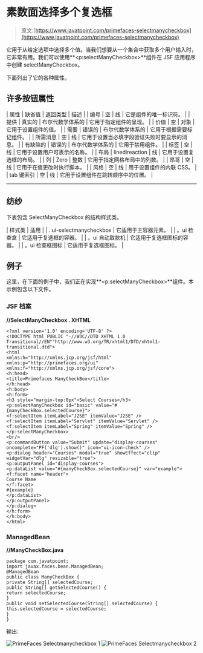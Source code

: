 # 素数面选择多个复选框

> 原文:[https://www.javatpoint.com/primefaces-selectmanycheckbox](https://www.javatpoint.com/primefaces-selectmanycheckbox)

它用于从给定选项中选择多个值。当我们想要从一个集合中获取多个用户输入时，它非常有用。我们可以使用**<p:selectManyCheckbox>**组件在 JSF 应用程序中创建 selectManyCheckbox。

下面列出了它的各种属性。

## 许多按钮属性

| 属性 | 缺省值 | 返回类型 | 描述 |
| 编号 | 空 | 线 | 它是组件的唯一标识符。 |
| 提供 | 真实的 | 布尔代数学体系的 | 它用于指定组件的呈现。 |
| 价值 | 空 | 对象 | 它用于设置组件的值。 |
| 需要 | 错误的 | 布尔代数学体系的 | 它用于根据需要标记组件。 |
| 所需消息 | 空 | 线 | 它用于设置当必填字段验证失败时要显示的消息。 |
| 有缺陷的 | 错误的 | 布尔代数学体系的 | 它用于禁用组件。 |
| 标签 | 空 | 线 | 它用于设置用户可表示的名称。 |
| 布局 | linedireaction | 线 | 它用于设置复选框的布局。 |
| 列 | Zero | 整数 | 它用于指定网格布局中的列数。 |
| 昂哥 | 空 | 线 | 它用于在值更改时执行脚本。 |
| 风格 | 空 | 线 | 用于设置组件的内联 CSS。 |
| tab 键索引 | 空 | 线 | 它用于设置组件在跳转顺序中的位置。 |

* * *

## 纺纱

下表包含 SelectManyCheckbox 的结构样式类。

| 样式类 | 适用 |
| . ui-selectmanycheckbox | 它适用于主容器元素。 |
| 。ui 检查盒 | 它适用于复选框的容器。 |
| 。ui 自动取款机 | 它适用于复选框图标的容器。 |
| 。ui 检查框图标 | 它适用于复选框图标。 |

## 例子

这里，在下面的例子中，我们正在实现**<p:selectManyCheckbox>**组件。本示例包含以下文件。

### JSF 档案

**//SelectManyCheckbox . XHTML**

```
<?xml version='1.0' encoding='UTF-8' ?>
<!DOCTYPE html PUBLIC "-//W3C//DTD XHTML 1.0 Transitional//EN""http://www.w3.org/TR/xhtml1/DTD/xhtml1-transitional.dtd">
<html 
xmlns:h="http://xmlns.jcp.org/jsf/html"
xmlns:p="http://primefaces.org/ui"
xmlns:f="http://xmlns.jcp.org/jsf/core">
<h:head>
<title>Primefaces ManyCheckBox</title>
</h:head>
<h:body>
<h:form>
<h3 style="margin-top:0px">Select Courses</h3>
<p:selectManyCheckbox id="basic" value="#{manyCheckBox.selectedCourse}">
<f:selectItem itemLabel="J2SE" itemValue="J2SE" />
<f:selectItem itemLabel="Servlet" itemValue="Servlet" />
<f:selectItem itemLabel="Spring" itemValue="Spring" />
</p:selectManyCheckbox>
<br/>
<p:commandButton value="Submit" update="display-courses" oncomplete="PF('dlg').show()" icon="ui-icon-check" />
<p:dialog header="Courses" modal="true" showEffect="clip" widgetVar="dlg" resizable="true">
<p:outputPanel id="display-courses">
<p:dataList value="#{manyCheckBox.selectedCourse}" var="example">
<f:facet name="header">
Course Name
</f:facet>
#{example}
</p:dataList>
</p:outputPanel>
</p:dialog>
</h:form>
</h:body>
</html>

```

### ManagedBean

**//ManyCheckBox.java**

```
package com.javatpoint;
import javax.faces.bean.ManagedBean;
@ManagedBean
public class ManyCheckBox {
private String[] selectedCourse;
public String[] getSelectedCourse() {
return selectedCourse;
}
public void setSelectedCourse(String[] selectedCourse) {
this.selectedCourse = selectedCourse;
}
}

```

输出:

![PrimeFaces Selectmanycheckbox 1](../Images/7c92479df0c53873523627521d7c96fc.png) ![PrimeFaces Selectmanycheckbox 2](../Images/a8925e7d7d2b95aa7f9b3a8966b434b9.png)
